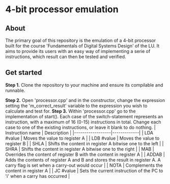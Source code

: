 # 4-bit processor emulation
## About
The primary goal of this repository is the emulation of a 4-bit processor built for the course 'Fundamentals of 
Digital Systems Design' of the LU. It aims to provide its users with an easy way of implementing a serie of 
instructions, which result can then be tested and verified.
## Get started
**Step 1.** Clone the repository to your machine and ensure its compilable and runnable.

**Step 2.** Open 'processor.cpp' and in the constructor, change the expression setting the 'm_correct_result' 
variable to the expression you wish to calculate and test for.
**Step 3.** Within 'processor.cpp' go to the implementation of start(). Each case of the switch-statement represents an 
instruction, with a maximum of 16 (0-15) instructions in total. Change each case to one of the existing instructions, 
or leave it blank to do nothing.
| Instruction name | Description |
|------------------|-------------|
| LDA #value       | Moves the value to register A |
| LDB #value       | Moves the value to register B |
| SHLA             | Shifts the content in register A bitwise one to the left |
| SHRA             | Shifts the content in register A bitwise one to the right |
| MAB              | Overrides the content of register B with the content in register A |
| ADDAB            | Adds the contents of register A and B and stores the result in register A.
A carry flag is set when a carry-out would occur |
| NOTA             | Complements the content in register A |
| JC #value        | Sets the current instruction of the PC to 'i' when a carry has occurred |
